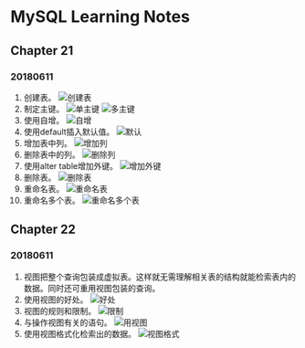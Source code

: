 # MySQL Learning Notes

## Chapter 21
### 20180611
1. 创建表。
![创建表](https://ws1.sinaimg.cn/large/e2989da6ly1fs7bgrh6rdj20dh08nglw.jpg)
2. 制定主键。
![单主键](https://ws1.sinaimg.cn/large/e2989da6ly1fs7bzrv82bj205x00nmwx.jpg)
![多主键](https://ws1.sinaimg.cn/large/e2989da6ly1fs7bzz8uljj209i00pdfm.jpg)
3. 使用自增。
![自增](https://ws1.sinaimg.cn/large/e2989da6ly1fs7c0ubsifj20cw00rgle.jpg)
4. 使用default插入默认值。
![默认](https://ws1.sinaimg.cn/large/e2989da6ly1fs7cm4riojj20c2010mwy.jpg)
5. 增加表中列。
![增加列](https://ws1.sinaimg.cn/large/e2989da6ly1fs7cpvi8mlj206m01d743.jpg)
6. 删除表中的列。
![删除列](https://ws1.sinaimg.cn/large/e2989da6ly1fs7cqtghdnj206b01c3yb.jpg)
7. 使用alter table增加外键。
![增加外键](https://ws1.sinaimg.cn/large/e2989da6ly1fs7ctmhgx5j20eo01xglj.jpg)
8. 删除表。
![删除表](https://ws1.sinaimg.cn/large/e2989da6ly1fs7cw9oyupj206100uq2p.jpg)
9. 重命名表。
![重命名表](https://ws1.sinaimg.cn/large/e2989da6ly1fs7cy9fhenj20a300smwy.jpg)
10. 重命名多个表。
![重命名多个表](https://ws1.sinaimg.cn/large/e2989da6ly1fs7cyrn8wxj20bq01zdfq.jpg)

## Chapter 22
### 20180611
1. 视图把整个查询包装成虚拟表。这样就无需理解相关表的结构就能检索表内的数据。同时还可重用视图包装的查询。
2. 使用视图的好处。
![好处](https://ws1.sinaimg.cn/large/e2989da6ly1fs7i1o0nqsj20iy07mgmz.jpg)
3. 视图的规则和限制。
![限制](https://ws1.sinaimg.cn/large/e2989da6ly1fs7i3w3y9cj20ir0bcwh0.jpg)
4. 与操作视图有关的语句。
![用视图](https://ws1.sinaimg.cn/large/e2989da6ly1fs7i73a725j20iw06l75n.jpg)
5. 使用视图格式化检索出的数据。
![视图格式](https://ws1.sinaimg.cn/large/e2989da6ly1fs7iopcwkxj20h603emx5.jpg)
